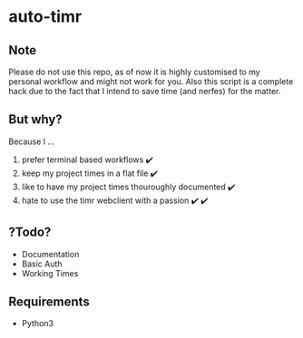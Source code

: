 # auto-timr

## Note

Please do not use this repo, as of now it is highly customised to my personal workflow and might not work for you.
Also this script is a complete hack due to the fact that I intend to save time (and nerfes) for the matter. 

## But why? 
Because I ...
1) prefer terminal based workflows :heavy_check_mark:
2) keep my project times in a flat file :heavy_check_mark:
3) like to have my project times thouroughly documented :heavy_check_mark:
4) hate to use the timr webclient with a passion :heavy_check_mark: :heavy_check_mark:


## ?Todo?
- Documentation
- Basic Auth
- Working Times

## Requirements
- Python3 

